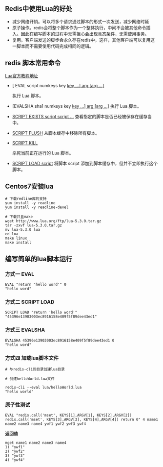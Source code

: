 ## Redis中使用Lua的好处

- 减少网络开销。可以将多个请求通过脚本的形式一次发送，减少网络时延
- 原子操作。redis会将整个脚本作为一个整体执行，中间不会被其他命令插入。因此在编写脚本的过程中无需担心会出现竞态条件，无需使用事务。
- 复用。客户端发送的脚步会永久存在redis中，这样，其他客户端可以复用这一脚本而不需要使用代码完成相同的逻辑。



##  redis 脚本常用命令

[Lua官方教程地址](https://www.runoob.com/lua/lua-tutorial.html)

- [ EVAL script numkeys key [key ...\] arg [arg ...]](https://www.w3cschool.cn/redis/scripting-eval.html) 

  执行 Lua 脚本。

- [EVALSHA sha1 numkeys key [key ...\] arg [arg ...]](https://www.w3cschool.cn/redis/scripting-evalsha.html)
  执行 Lua 脚本。

- [SCRIPT EXISTS script script ...](https://www.w3cschool.cn/redis/scripting-script-exists.html)
  查看指定的脚本是否已经被保存在缓存当中。

- [SCRIPT FLUSH](https://www.w3cschool.cn/redis/scripting-script-flush.html)
  从脚本缓存中移除所有脚本。

- [ SCRIPT KILL](https://www.w3cschool.cn/redis/scripting-script-kill.html) 

  杀死当前正在运行的 Lua 脚本。

- [SCRIPT LOAD script](https://www.w3cschool.cn/redis/scripting-script-load.html)
  将脚本 script 添加到脚本缓存中，但并不立即执行这个脚本。



## Centos7安装lua

```shell
# 下载redline库的支持
yum install -y readline
yum install -y readline-devel

# 下载并且make
wget http://www.lua.org/ftp/lua-5.3.0.tar.gz
tar -zxvf lua-5.3.0.tar.gz
mv lua-5.3.0 lua
cd lua
make linux
make install
```



## 编写简单的lua脚本运行

### 方式一 EVAL

```shell
EVAL "return 'hello word'" 0
"hello word"
```



### 方式二 SCRIPT LOAD

```shell
SCRIPT LOAD "return 'hello word'"
"45396e13903003ec8916158e409f5f89dee43ed1"
```



### 方式三 EVALSHA

```shell
EVALSHA 45396e13903003ec8916158e409f5f89dee43ed1 0
"hello word"
```



### 方式四 加载lua脚本文件

```shell
# 与redis-cli同目录创建lua目录

# 创建helloWorld.lua文件

redis-cli --eval lua/helloWorld.lua
"hello world"
```



### 原子性测试

```shell
EVAL "redis.call('mset', KEYS[1],ARGV[1], KEYS[2],ARGV[2]) redis.call('mset', KEYS[3],ARGV[3], KEYS[4],ARGV[4]) return 0" 4 name1 name2 name3 name4 ywf1 ywf2 ywf3 ywf4
```

**返回值**

```shell
mget name1 name2 name3 name4
1) "ywf1"
2) "ywf2"
3) "ywf3"
4) "ywf4"
```

